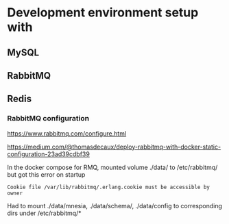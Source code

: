 # Development environment setup with

## MySQL
## RabbitMQ
## Redis

### RabbitMQ configuration
https://www.rabbitmq.com/configure.html

<https://medium.com/@thomasdecaux/deploy-rabbitmq-with-docker-static-configuration-23ad39cdbf39>

In the docker compose for RMQ, mounted volume ./data/ to /etc/rabbitmq/ but got this error on startup

```
Cookie file /var/lib/rabbitmq/.erlang.cookie must be accessible by owner
```

Had to mount ./data/mnesia, ./data/schema/, ./data/config to corresponding dirs under /etc/rabbitmq/*
